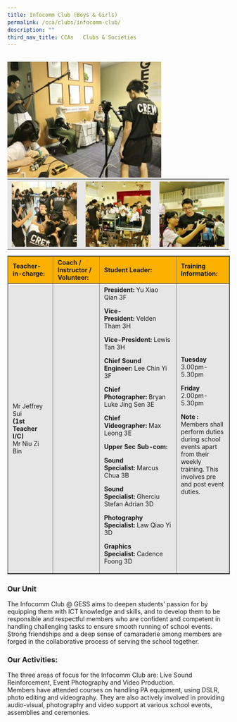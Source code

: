 ```yaml
---
title: Infocomm Club (Boys & Girls)
permalink: /cca/clubs/infocomm-club/
description: ""
third_nav_title: CCAs   Clubs & Societies
---
```




<br>
<img src="/images/infocomm%201%20Small.jpeg" 
         style="width:350px"
	/>

<table class=" aligncenter" style="box-sizing: inherit; border-collapse: collapse; border-spacing: 0px; max-width: 100%; margin: auto; display: block; clear: both; color: rgb(34, 34, 34); font-family: &quot;Source Sans Pro&quot;, sans-serif; font-size: 16px; font-style: normal; font-variant-ligatures: normal; font-variant-caps: normal; font-weight: 400; letter-spacing: normal; orphans: 2; text-align: start; text-transform: none; white-space: normal; widows: 2; word-spacing: 0px; -webkit-text-stroke-width: 0px; background-color: rgb(255, 255, 255); text-decoration-thickness: initial; text-decoration-style: initial; text-decoration-color: initial; width: 826.664px;"><tbody style="box-sizing: inherit;"><tr style="box-sizing: inherit; background: rgb(230, 230, 230);"><td style="box-sizing: inherit; padding: 5px 10px; text-align: center;"><a href="/images/infocomm%202.jpeg" target="_blank" rel="noopener noreferrer" style="box-sizing: inherit; background-color: transparent; transition: all 0.25s ease-in-out 0s; outline: 0px; color: rgb(255, 208, 26); text-decoration: underline;"><img class="aligncenter wp-image-19478 size-thumbnail" src="/images/infocomm%202.jpeg" alt="Img 9186" width="150" height="150" style="box-sizing: inherit; border: 0px; vertical-align: middle; max-width: 100%; height: auto; margin: auto; display: block; clear: both;"></a></td><td style="box-sizing: inherit; padding: 5px 10px; text-align: center;"><a href="/images/infocomm%203.jpeg" target="_blank" rel="noopener noreferrer" style="box-sizing: inherit; background-color: transparent; transition: all 0.25s ease-in-out 0s; color: rgb(241, 174, 22); text-decoration: underline;"><img class="aligncenter wp-image-19571 size-thumbnail" src="/images/infocomm%203.jpeg" alt="Img 3598 (1024x683)" width="150" height="150" style="box-sizing: inherit; border: 0px; vertical-align: middle; max-width: 100%; height: auto; margin: auto; display: block; clear: both;"></a></td><td style="box-sizing: inherit; padding: 5px 10px; text-align: center;"><a href="/images/infocomm%204.jpeg" target="_blank" rel="noopener noreferrer" style="box-sizing: inherit; background-color: transparent; transition: all 0.25s ease-in-out 0s; color: rgb(241, 174, 22); text-decoration: underline;"><img class="aligncenter wp-image-19572 size-thumbnail" src="/images/infocomm%204.jpeg" alt="Img 3609 (1024x683)" width="150" height="150" style="box-sizing: inherit; border: 0px; vertical-align: middle; max-width: 100%; height: auto; margin: auto; display: block; clear: both;"></a></td></tr></tbody></table>

<table border="1" align="center" style="box-sizing: inherit; border-collapse: collapse; border-spacing: 0px; max-width: 100%; width: 826.664px;"><tbody style="box-sizing: inherit;"><tr style="box-sizing: inherit; background: rgb(252, 177, 0);"><td style="box-sizing: inherit; padding: 5px 10px; width: 178px;"><strong style="box-sizing: inherit; font-weight: bold;">Teacher-in-charge:</strong></td><td style="box-sizing: inherit; padding: 5px 10px; width: 166px;"><strong style="box-sizing: inherit; font-weight: bold;">Coach / Instructor / Volunteer:</strong></td><td style="box-sizing: inherit; padding: 5px 10px; width: 233px;"><strong style="box-sizing: inherit; font-weight: bold;">Student Leader:</strong></td><td style="box-sizing: inherit; padding: 5px 10px; width: 193px;"><strong style="box-sizing: inherit; font-weight: bold;">Training Information:</strong></td></tr><tr style="box-sizing: inherit; background: rgb(230, 230, 230);"><td style="box-sizing: inherit; padding: 5px 10px; width: 178px;">Mr Jeffrey Sui<br style="box-sizing: inherit;"><strong style="box-sizing: inherit; font-weight: bold;">(1st Teacher I/C)</strong><br style="box-sizing: inherit;">Mr Niu Zi Bin</td><td style="box-sizing: inherit; padding: 5px 10px; width: 166px;"></td><td style="box-sizing: inherit; padding: 5px 10px; width: 233px;"><strong style="box-sizing: inherit; font-weight: bold;">President:<span>&nbsp;</span></strong>Yu Xiao Qian 3F<p style="box-sizing: inherit;"></p><p style="box-sizing: inherit;"><strong style="box-sizing: inherit; font-weight: bold;">Vice-President:<span>&nbsp;</span></strong>Velden Tham 3H</p><p style="box-sizing: inherit;"><strong style="box-sizing: inherit; font-weight: bold;">Vice-President:<span>&nbsp;</span></strong>Lewis Tan 3H</p><p style="box-sizing: inherit;"><strong style="box-sizing: inherit; font-weight: bold;">Chief Sound Engineer:<span>&nbsp;</span></strong>Lee Chin Yi 3F</p><p style="box-sizing: inherit;"><strong style="box-sizing: inherit; font-weight: bold;">Chief Photographer:<span>&nbsp;</span></strong>Bryan Luke Jing Sen 3E</p><p style="box-sizing: inherit;"><strong style="box-sizing: inherit; font-weight: bold;">Chief Videographer:<span>&nbsp;</span></strong>Max Leong 3E</p><p style="box-sizing: inherit;"><strong style="box-sizing: inherit; font-weight: bold;">Upper Sec Sub-com:</strong></p><p style="box-sizing: inherit;"><strong style="box-sizing: inherit; font-weight: bold;">Sound Specialist:<span>&nbsp;</span></strong>Marcus Chua 3B</p><p style="box-sizing: inherit;"><strong style="box-sizing: inherit; font-weight: bold;">Sound Specialist:<span>&nbsp;</span></strong>Gherciu Stefan Adrian 3D</p><p style="box-sizing: inherit;"><strong style="box-sizing: inherit; font-weight: bold;">Photography Specialist:<span>&nbsp;</span></strong>Law Qiao Yi 3D</p><p style="box-sizing: inherit;"><strong style="box-sizing: inherit; font-weight: bold;">Graphics Specialist:<span>&nbsp;</span></strong>Cadence Foong 3D</p></td><td style="box-sizing: inherit; padding: 5px 10px; width: 193px;"><strong style="box-sizing: inherit; font-weight: bold;">Tuesday</strong><br style="box-sizing: inherit;">3.00pm-5.30pm<p style="box-sizing: inherit;"></p><p style="box-sizing: inherit;"><strong style="box-sizing: inherit; font-weight: bold;">Friday</strong><br style="box-sizing: inherit;">2.00pm-5.30pm</p><p style="box-sizing: inherit;"><strong style="box-sizing: inherit; font-weight: bold;">Note :</strong><br style="box-sizing: inherit;">Members shall perform duties during school events apart from their weekly training. This involves pre and post event duties.</p></td></tr></tbody></table>

### Our Unit

The Infocomm Club @ GESS aims to deepen students’ passion for by equipping them with ICT knowledge and skills, and to develop them to be responsible and respectful members who are confident and competent in handling challenging tasks to ensure smooth running of school events.  
Strong friendships and a deep sense of camaraderie among members are forged in the collaborative process of serving the school together.

### Our Activities:

The three areas of focus for the Infocomm Club are: Live Sound Reinforcement, Event Photography and Video Production.  
Members have attended courses on handling PA equipment, using DSLR, photo editing and videography. They are also actively involved in providing audio-visual, photography and video support at various school events, assemblies and ceremonies.